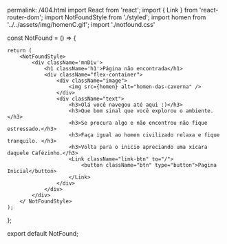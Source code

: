 permalink: /404.html
import React from 'react';
import { Link } from 'react-router-dom';
import NotFoundStyle from './styled';
import homen from '../../assets/img/homenC.gif';
import './notfound.css'

const NotFound = () => {

    return (
        <NotFoundStyle>
            <div className='mnDiv'>
                <h1 className='h1'>Página não encontrada</h1>
                <div className="flex-container">
                    <div className="image">
                        <img src={homen} alt="homen-das-caverna" />
                    </div>
                    <div className="text">
                        <h3>Olá você navegou até aqui :)</h3>
                        <h3>Que bom sinal que você explorou o ambiente.</h3>
                        <h3>Se procura algo e não encontrou não fique estressado.</h3>
                        <h3>Faça igual ao homen civilizado relaxa e fique tranquilo. </h3>
                        <h3>Volta para o inicio apreciando uma xícara daquele Cafézinho.</h3>
                        <Link className="link-btn" to="/">
                            <button className="btn" type="button">Pagina Inicial</button>
                        </Link>
                    </div>
                </div>
            </div>
        </ NotFoundStyle>
    );
};

export default NotFound;
